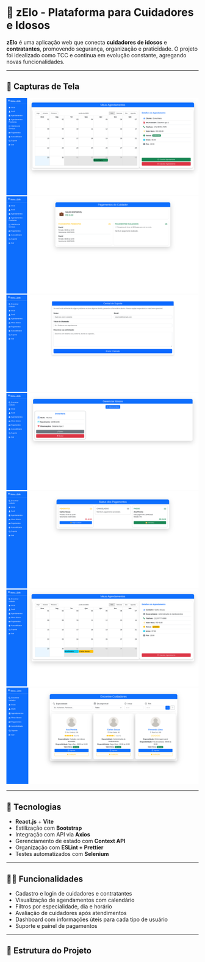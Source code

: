 # 🧓 zElo - Plataforma para Cuidadores e Idosos

**zElo** é uma aplicação web que conecta **cuidadores de idosos** e **contratantes**, promovendo segurança, organização e praticidade. O projeto foi idealizado como TCC e continua em evolução constante, agregando novas funcionalidades.

---

## 📸 Capturas de Tela

![image1](./screenshots/image(1).png)  
![image2](./screenshots/image(2).png)  
![image3](./screenshots/image(3).png)  
![image4](./screenshots/image(4).png)  
![image5](./screenshots/image(5).png)  
![image6](./screenshots/image(6).png)  
![image7](./screenshots/image(7).png)

---

## 🚀 Tecnologias

- **React.js** + **Vite**
- Estilização com **Bootstrap**
- Integração com API via **Axios**
- Gerenciamento de estado com **Context API**
- Organização com **ESLint + Prettier**
- Testes automatizados com **Selenium**

---

## 👨‍💻 Funcionalidades

- Cadastro e login de cuidadores e contratantes
- Visualização de agendamentos com calendário
- Filtros por especialidade, dia e horário
- Avaliação de cuidadores após atendimentos
- Dashboard com informações úteis para cada tipo de usuário
- Suporte e painel de pagamentos

---

## 📂 Estrutura do Projeto

